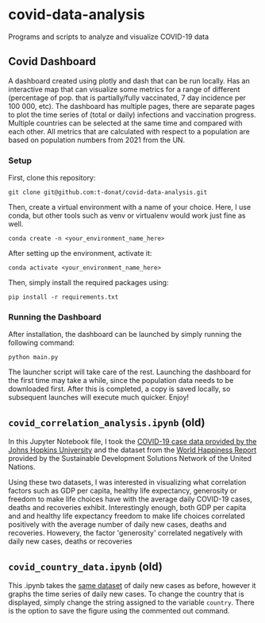 # covid-data-analysis
Programs and scripts to analyze and visualize COVID-19 data

## Covid Dashboard
A dashboard created using plotly and dash that can be run locally. Has an interactive map that can visualize some metrics for a range of different (percentage of pop. that is partially/fully vaccinated, 7 day incidence per 100 000, etc). The dashboard has multiple pages, there are separate pages to plot the time series of (total or daily) infections and vaccination progress. Multiple countries can be selected at the same time and compared with each other. All metrics that are calculated with respect to a population are based on population numbers from 2021 from the UN.

### Setup
First, clone this repository:

``` console
git clone git@github.com:t-donat/covid-data-analysis.git

```

Then, create a virtual environment with a name of your choice. Here, I use conda, but other tools such as venv or virtualenv would work just fine as well. 

``` console
conda create -n <your_environment_name_here>

```

After setting up the environment, activate it:



``` console
conda activate <your_environment_name_here>

```

Then, simply install the required packages using:


``` console
pip install -r requirements.txt

```

### Running the Dashboard
After installation, the dashboard can be launched by simply running the following command:

``` console
python main.py

```

The launcher script will take care of the rest. Launching the dashboard for the first time may take a while, since the population data needs to be downloaded first. After this is completed, a copy is saved locally, so subsequent launches will execute much quicker. Enjoy!



## `covid_correlation_analysis.ipynb` (old)

In this Jupyter Notebook file, I took the [COVID-19 case data provided by the Johns Hopkins University](https://github.com/CSSEGISandData/COVID-19/tree/master/csse_covid_19_data/csse_covid_19_time_series) and the dataset from the [World Happiness Report](https://www.kaggle.com/unsdsn/world-happiness) provided by the Sustainable Development Solutions Network of the United Nations.

Using these two datasets, I was interested in visualizing what correlation factors such as GDP per capita, healthy life expectancy, generosity or freedom to make life choices have with the average daily COVID-19 cases, deaths and recoveries exhibit. Interestingly enough, both GDP per capita and and healthy life expectancy freedom to make life choices correlated positively with the average number of daily new cases, deaths and recoveries. Howevery, the factor 'generosity' correlated negatively with daily new cases, deaths or recoveries


## `covid_country_data.ipynb` (old)

This .ipynb takes the [same dataset](https://github.com/CSSEGISandData/COVID-19/tree/master/csse_covid_19_data/csse_covid_19_time_series) of daily new cases as before, however it graphs the time series of daily new cases. To change the country that is displayed, simply change the string assigned to the variable `country`. There is the option to save the figure using the commented out command.

